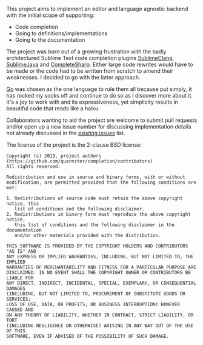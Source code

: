 This project aims to implement an editor and language agnostic backend with the initial
scope of supporting:

* Code completion
* Going to definitions/implementations
* Going to the documentation

The project was born out of a growing frustration with the badly architectured Sublime Text
code completion plugins [SublimeClang](https://github.com/quarnster/SublimeClang),
[SublimeJava](https://github.com/quarnster/SublimeJava) and
[CompleteSharp](https://github.com/quarnster/CompleteSharp). Either large code rewrites
would have to be made or the code had to be written from scratch to amend their
weaknesses. I decided to go with the latter approach.

[Go](http://golang.org/) was chosen as the one language to rule them all because put
simply, it has rocked my socks off and continue to do so as I discover more about it.
It's a joy to work with and its expressiveness, yet simplicity results in beautiful
code that reads like a haiku.

Collaborators wanting to aid the project are welcome to submit pull requests and/or
open up a new issue number for discussing implementation details not already discussed
in the [existing issues](https://github.com/quarnster/completion/issues?state=open) list.

The license of the project is the 2-clause BSD license:

```
Copyright (c) 2013, project authors (https://github.com/quarnster/completion/contributors)
All rights reserved.

Redistribution and use in source and binary forms, with or without
modification, are permitted provided that the following conditions are met:

1. Redistributions of source code must retain the above copyright notice, this
   list of conditions and the following disclaimer.
2. Redistributions in binary form must reproduce the above copyright notice,
   this list of conditions and the following disclaimer in the documentation
   and/or other materials provided with the distribution.

THIS SOFTWARE IS PROVIDED BY THE COPYRIGHT HOLDERS AND CONTRIBUTORS "AS IS" AND
ANY EXPRESS OR IMPLIED WARRANTIES, INCLUDING, BUT NOT LIMITED TO, THE IMPLIED
WARRANTIES OF MERCHANTABILITY AND FITNESS FOR A PARTICULAR PURPOSE ARE
DISCLAIMED. IN NO EVENT SHALL THE COPYRIGHT OWNER OR CONTRIBUTORS BE LIABLE FOR
ANY DIRECT, INDIRECT, INCIDENTAL, SPECIAL, EXEMPLARY, OR CONSEQUENTIAL DAMAGES
(INCLUDING, BUT NOT LIMITED TO, PROCUREMENT OF SUBSTITUTE GOODS OR SERVICES;
LOSS OF USE, DATA, OR PROFITS; OR BUSINESS INTERRUPTION) HOWEVER CAUSED AND
ON ANY THEORY OF LIABILITY, WHETHER IN CONTRACT, STRICT LIABILITY, OR TORT
(INCLUDING NEGLIGENCE OR OTHERWISE) ARISING IN ANY WAY OUT OF THE USE OF THIS
SOFTWARE, EVEN IF ADVISED OF THE POSSIBILITY OF SUCH DAMAGE.
```
